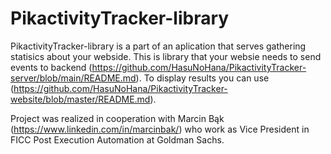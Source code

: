 # PikactivityTracker-library
PikactivityTracker-library is a part of an aplication that serves gathering statisics about your webside. This is library that your websie needs to send events to backend (https://github.com/HasuNoHana/PikactivityTracker-server/blob/main/README.md). To display results you can use (https://github.com/HasuNoHana/PikactivityTracker-website/blob/master/README.md).

Project was realized in cooperation with Marcin Bąk (https://www.linkedin.com/in/marcinbak/) who work as Vice President in FICC Post Execution Automation at Goldman Sachs.
